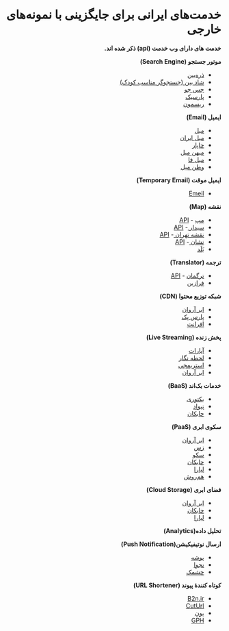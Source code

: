﻿<div dir="rtl">

# خدمت‌های ایرانی برای جایگزینی با نمونه‌های خارجی

<strong> خدمت های دارای وب خدمت (api) ذکر شده اند. </strong>

**موتور جستجو (Search Engine)**

* <a href="https://zarebin.ir/">ذره‌بین</a>
* <a href="https://shaadbin.ir/">شاد ‌بین (جستجوگر مناسب کودک) </a>
* <a href="https://www.jasjoo.com/">جس جو</a>
* <a href="https://parseek.ir">پارسیک</a>
* <a href="https://www.rismoon.com/">ریسمون</a>


**ایمیل (Email)**

* <a href="http://mail.ir">میل</a>
* <a href="http://mail.iran.ir">میل ایران</a>
* <a href="http://chmail.ir">چاپار</a>
* <a href="http://mihanmail.ir">میهن میل</a>
* <a href="http://mailfa.com">میل فا</a>
* <a href="http://vatanmail.ir">وطن میل</a>

**ایمیل موقت (Temporary Email)** 
* <a href="http://emeil.ir">Emeil</a>


**نقشه (Map)** 

* <a href="https://map.ir/"> مپ</a> - <a href="http://corp.map.ir/%D8%B3%D8%B1%D9%88%DB%8C%D8%B3-%D8%AA%D8%AC%D8%A7%D8%B1%DB%8C-%D9%86%D9%82%D8%B4%D9%87-%D9%81%D8%A7%D8%B1%D8%B3%DB%8C/%D8%AF%D8%B1%D8%AE%D9%88%D8%A7%D8%B3%D8%AA-%D8%B3%D8%B1%D9%88%DB%8C%D8%B3-%D9%86%D9%82%D8%B4%D9%87-%D9%85%D9%BE/">API</a>
* <a href="https://www.cedarmaps.com/">سیدار </a> - <a href="https://devs.cedarmaps.com/">API</a> 
* <a href="http://map.tehran.ir/">نقشه تهران </a> - <a href="http://map.tehran.ir/#">API</a> 
* <a href="https://neshan.org/">نشان  </a> - <a href="http://developer.neshan.org">API</a> 
* <a href="http://balad.ir">بَلَد</a> 

 **ترجمه (Translator)**

* <a href="http://targoman.ir/">ترگمان</a> - <a href="http://api.targoman.com/">API</a> 
* <a href="http://faraazin.ir">فرازین</a>

 **شبکه توزیع محتوا (CDN)**

* <a href="http://arvancloud.ir">ابر آروان</a>
* <a href="https://parspack.com/cdn">پارس پک</a>
* <a href="http://www.afranet.com/fa/services/cdn/">افرانت</a>

 **پخش زنده (Live Streaming)**

* <a href="http://aparat.com/">آپارات</a> 
* <a href="https://lahzenegar.com/">لحطه نگار</a> 
* <a href="https://streamg.tv/">استریمجی</a>
* <a href="https://www.arvancloud.ir/fa/products/live-streaming">ابر آروان</a>


 **خدمات بک‌اند (BaaS)**

* <a href="http://backtory.com">بکتوری</a>
* <a href="https://nivad.io/">نیواد</a>
* <a href="https://chabokan.net/">چابکان</a>

 **سکوی ابری (PaaS)**

* <a href="https://www.arvancloud.ir/fa/products/paas">ابر آروان</a>
* <a href="https://xaas.ir/paas/">زس</a> 
* <a href="https://sakku.cloud/">سکو</a> 
* <a href="https://chabokan.net/">چابکان</a>
* <a href="https://liara.ir/">لیارا</a>
* <a href="https://hamravesh.com">هم‌روش</a>


 **فضای ابری (Cloud Storage)**

* <a href="https://www.arvancloud.ir/fa/products/cloud-storage">ابر آروان</a>
* <a href="https://chabokan.net/">چابکان</a>
* <a href="https://liara.ir/">لیارا</a>

 **تحلیل داده(Analytics)**



 **ارسال نوتیفیکیشن(Push Notification)**

* <a href="https://pushe.co/">پوشه</a>
* <a href="https://www.najva.com/">نجوا</a> 
* <a href="https://www.cheshmak.me/">چشمک</a> 

**کوتاه کنندهٔ پیوند (URL Shortener)**

* <a href="https://b2n.ir/">B2n.ir</a>
* <a href="https://cuur.ir/">CutUrl</a>
* <a href="https://yun.ir/">یون</a>
* <a href="https://www.gph.ir/">GPH</a>

</div>
